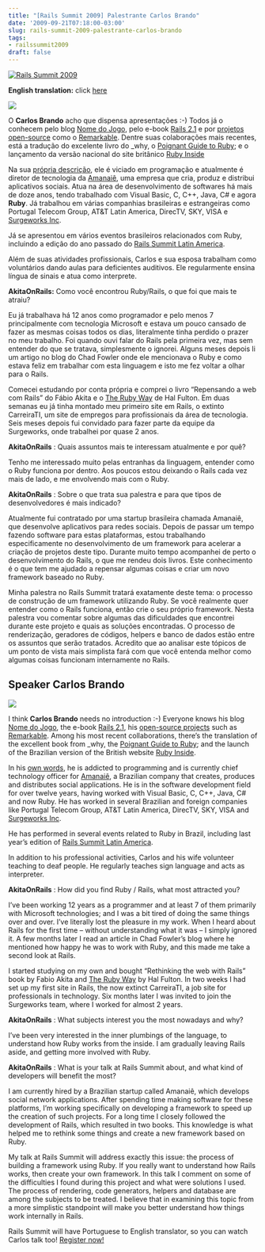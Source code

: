 ```yaml
---
title: "[Rails Summit 2009] Palestrante Carlos Brando"
date: '2009-09-21T07:18:00-03:00'
slug: rails-summit-2009-palestrante-carlos-brando
tags:
- railssummit2009
draft: false
---
```


[![Rails Summit 2009](http://railssummit.com.br/imgs/43/original/728x90.gif)](http://www.railssummit.com.br?utm_campaign=Railssummit&utm_source=banner_parceiros&utm_medium=banner&utm_content=por_728x90)

**English translation:** click [here](/2009/09/21/rails-summit-2009-palestrante-carlos-brando#carlos-brando-english)

[![](http://railssummit.locaweb.com.br/imgs/21/original/brando.jpg)](http://railssummit.locaweb.com.br/pt-BR/speakers#carlos_brando)

O **Carlos Brando** acho que dispensa apresentações :-) Todos já o conhecem pelo blog [Nome do Jogo](http://nomedojogo.com), pelo e-book [Rails 2.1](http://www.nomedojogo.com/2008/06/09/new-free-book-ruby-on-rails-21-whats-new/) e por [projetos open-source](http://github.com/carlosbrando/) como o [Remarkable](http://www.nomedojogo.com/2008/11/18/shoulda-for-rspec-is-remarkable/). Dentre suas colaborações mais recentes, está a tradução do excelente livro do _why, o [Poignant Guide to Ruby](http://why.nomedojogo.com/); e o lançamento da versão nacional do site britânico [Ruby Inside](http://www.rubyinside.com.br)

Na sua [própria descrição](http://www.nomedojogo.com/sobre/), ele é viciado em programação e atualmente é diretor de tecnologia da [Amanaiê](http://amanaie.com.br/), uma empresa que cria, produz e distribui aplicativos sociais. Atua na área de desenvolvimento de softwares há mais de doze anos, tendo trabalhado com Visual Basic, C, C++, Java, C# e agora **Ruby**. Já trabalhou em várias companhias brasileiras e estrangeiras como Portugal Telecom Group, AT&T Latin America, DirecTV, SKY, VISA e [Surgeworks Inc](http://surgeworks.com/).

Já se apresentou em vários eventos brasileiros relacionados com Ruby, incluindo a edição do ano passado do [Rails Summit Latin America](http://www.railssummit.com.br/).

Além de suas atividades profissionais, Carlos e sua esposa trabalham como voluntários dando aulas para deficientes auditivos. Ele regularmente ensina língua de sinais e atua como interprete.


 **AkitaOnRails:** Como você encontrou Ruby/Rails, o que foi que mais te atraiu?

Eu já trabalhava há 12 anos como programador e pelo menos 7 principalmente com tecnologia Microsoft e estava um pouco cansado de fazer as mesmas coisas todos os dias, literalmente tinha perdido o prazer no meu trabalho. Foi quando ouvi falar do Rails pela primeira vez, mas sem entender do que se tratava, simplesmente o ignorei. Alguns meses depois li um artigo no blog do Chad Fowler onde ele mencionava o Ruby e como estava feliz em trabalhar com esta linguagem e isto me fez voltar a olhar para o Rails.

Comecei estudando por conta própria e comprei o livro “Repensando a web com Rails” do Fábio Akita e o [The Ruby Way](http://www.amazon.com/Ruby-Way-Second-Techniques-Programming/dp/0672328844) de Hal Fulton. Em duas semanas eu já tinha montado meu primeiro site em Rails, o extinto CarreiraTI, um site de empregos para profissionais da área de tecnologia. Seis meses depois fui convidado para fazer parte da equipe da Surgeworks, onde trabalhei por quase 2 anos.

**AkitaOnRails** : Quais assuntos mais te interessam atualmente e por quê?

Tenho me interessado muito pelas entranhas da linguagem, entender como o Ruby funciona por dentro. Aos poucos estou deixando o Rails cada vez mais de lado, e me envolvendo mais com o Ruby.

**AkitaOnRails** : Sobre o que trata sua palestra e para que tipos de desenvolvedores é mais indicado?

Atualmente fui contratado por uma startup brasileira chamada Amanaiê, que desenvolve aplicativos para redes sociais. Depois de passar um tempo fazendo software para estas plataformas, estou trabalhando especificamente no desenvolvimento de um framework para acelerar a criação de projetos deste tipo. Durante muito tempo acompanhei de perto o desenvolvimento do Rails, o que me rendeu dois livros. Este conhecimento é o que tem me ajudado a repensar algumas coisas e criar um novo framework baseado no Ruby.

Minha palestra no Rails Summit tratará exatamente deste tema: o processo de construção de um framework utilizando Ruby. Se você realmente quer entender como o Rails funciona, então crie o seu próprio framework. Nesta palestra vou comentar sobre algumas das dificuldades que encontrei durante este projeto e quais as soluções encontradas. O processo de renderização, geradores de códigos, helpers e banco de dados estão entre os assuntos que serão tratados. Acredito que ao analisar este tópicos de um ponto de vista mais simplista fará com que você entenda melhor como algumas coisas funcionam internamente no Rails.

## Speaker Carlos Brando

[![](http://railssummit.locaweb.com.br/imgs/21/original/brando.jpg)](http://railssummit.locaweb.com.br/en/speakers#carlos_brando)

I think **Carlos Brando** needs no introduction :-) Everyone knows his blog [Nome do Jogo](http://nomedojogo.com), the e-book [Rails 2.1](http://www.nomedojogo.com/2008/06/09/new-free-book-ruby-on-rails-21-whats-new/), his [open-source projects](http://github.com/carlosbrando/) such as [Remarkable](http://www.nomedojogo.com/2008/11/18/shoulda-for-rspec-is-remarkable/). Among his most recent collaborations, there’s the translation of the excellent book from _why, the [Poignant Guide to Ruby](http://why.nomedojogo.com/); and the launch of the Brazilian version of the British website [Ruby Inside](http://www.rubyinside.com).

In his [own words](http://www.nomedojogo.com/sobre/), he is addicted to programming and is currently chief technology officer for [Amanaiê](http://amanaie.com.br/), a Brazilian company that creates, produces and distributes social applications. He is in the software development field for over twelve years, having worked with Visual Basic, C, C++, Java, C# and now Ruby. He has worked in several Brazilian and foreign companies like Portugal Telecom Group, AT&T Latin America, DirecTV, SKY, VISA and [Surgeworks Inc](http://surgeworks.com/).

He has performed in several events related to Ruby in Brazil, including last year’s edition of [Rails Summit Latin America](http://www.railssummit.com.br/).

In addition to his professional activities, Carlos and his wife volunteer teaching to deaf people. He regularly teaches sign language and acts as interpreter.

**AkitaOnRails** : How did you find Ruby / Rails, what most attracted you?

I’ve been working 12 years as a programmer and at least 7 of them primarily with Microsoft technologies; and I was a bit tired of doing the same things over and over. I’ve literally lost the pleasure in my work. When I heard about Rails for the first time – without understanding what it was – I simply ignored it. A few months later I read an article in Chad Fowler’s blog where he mentioned how happy he was to work with Ruby, and this made me take a second look at Rails.

I started studying on my own and bought “Rethinking the web with Rails” book by Fabio Akita and [The Ruby Way](http://www.amazon.com/Ruby-Way-Second-Techniques-Programming/dp/0672328844) by Hal Fulton. In two weeks I had set up my first site in Rails, the now extinct CarreiraTI, a job site for professionals in technology. Six months later I was invited to join the Surgeworks team, where I worked for almost 2 years.

**AkitaOnRails** : What subjects interest you the most nowadays and why?

I’ve been very interested in the inner plumbings of the language, to understand how Ruby works from the inside. I am gradually leaving Rails aside, and getting more involved with Ruby.

**AkitaOnRails** : What is your talk at Rails Summit about, and what kind of developers will benefit the most?

I am currently hired by a Brazilian startup called Amanaiê, which develops social network applications. After spending time making software for these platforms, I’m working specifically on developing a framework to speed up the creation of such projects. For a long time I closely followed the development of Rails, which resulted in two books. This knowledge is what helped me to rethink some things and create a new framework based on Ruby.

My talk at Rails Summit will address exactly this issue: the process of building a framework using Ruby. If you really want to understand how Rails works, then create your own framework. In this talk I comment on some of the difficulties I found during this project and what were solutions I used. The process of rendering, code generators, helpers and database are among the subjects to be treated. I believe that in examining this topic from a more simplistic standpoint will make you better understand how things work internally in Rails.

Rails Summit will have Portuguese to English translator, so you can watch Carlos talk too! [Register now!](http://www.railssummit.com.br/en/home)

